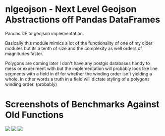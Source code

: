 # nlgeojson - Next Level Geojson Abstractions off Pandas DataFrames 
 Pandas DF to geojson implementation.

Basically this module mimics a lot of the functionality of one of my older modules but its a tenth of size and the complexity as well orders of magnitudes faster.


Polygons are coming later I don't have any postgis databases handy to mess or experiment with but the implementation will probably look like line segments with a field in df for whether the winding order isn't yielding a whole. In other words a truth in a field will dictate styling of a polygons winding order. (probably)


# Screenshots of Benchmarks Against Old Functions
![](https://cloud.githubusercontent.com/assets/10904982/18922836/44658e14-8578-11e6-90de-668237ab5ba9.png)
![](https://cloud.githubusercontent.com/assets/10904982/18922878/538c063e-8578-11e6-9ef1-050de21f26d3.png)
![](https://cloud.githubusercontent.com/assets/10904982/18922892/62d1aa5e-8578-11e6-84e7-511a683fd4f7.png)
